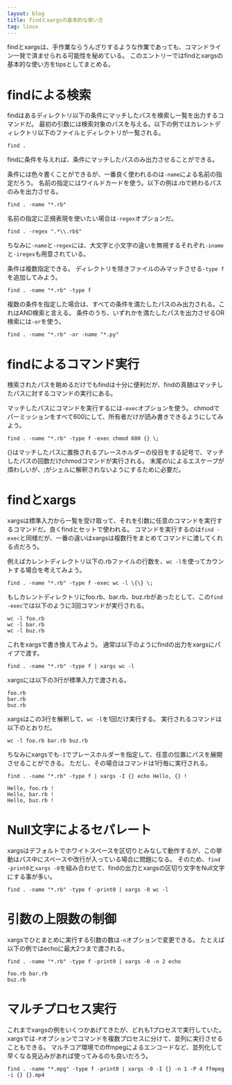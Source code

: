 ```yaml
---
layout: blog
title: findとxargsの基本的な使い方
tag: linux
---
```




findとxargsは、手作業ならうんざりするような作業であっても、コマンドライン一発で済ませられる可能性を秘めている。
このエントリーではfindとxargsの基本的な使い方をtipsとしてまとめる。

# findによる検索

findはあるディレクトリ以下の条件にマッチしたパスを検索し一覧を出力するコマンドだ。
最初の引数には検索対象のパスを与える。以下の例ではカレントディレクトリ以下のファイルとディレクトリが一覧される。

~~~~
find .
~~~~

findに条件を与えれば、条件にマッチしたパスのみ出力させることができる。

条件には色々書くことができるが、一番良く使われるのは`-name`による名前の指定だろう。
名前の指定にはワイルドカードを使う。以下の例は.rbで終わるパスのみを出力させる。

~~~~
find . -name "*.rb"
~~~~

名前の指定に正規表現を使いたい場合は`-regex`オプションだ。

~~~~
find . -regex ".*\\.rb$"
~~~~

ちなみに`-name`と`-regex`には、大文字と小文字の違いを無視するそれぞれ`-iname`と`-iregex`も用意されている。

条件は複数指定できる。
ディレクトリを除きファイルのみマッチさせる`-type f`を追加してみよう。

~~~~
find . -name "*.rb" -type f
~~~~

複数の条件を指定した場合は、すべての条件を満たしたパスのみ出力される。これはAND検索と言える。
条件のうち、いずれかを満たしたパスを出力させるOR検索には`-or`を使う。

~~~~
find . -name "*.rb" -or -name "*.py"
~~~~

# findによるコマンド実行

検索されたパスを眺めるだけでもfindは十分に便利だが、findの真髄はマッチしたパスに対するコマンドの実行にある。

マッチしたパスにコマンドを実行するには`-exec`オプションを使う。
chmodでパーミッションをすべて600にして、所有者だけが読み書きできるようにしてみよう。

~~~~
find . -name "*.rb" -type f -exec chmod 600 {} \;
~~~~

\{\}はマッチしたパスに置換されるプレースホルダーの役目をする記号で、マッチしたパスの回数だけchmodコマンドが実行される。
末尾の\によるエスケープが煩わしいが、;がシェルに解釈されないようにするために必要だ。

# findとxargs

xargsは標準入力から一覧を受け取って、それを引数に任意のコマンドを実行するコマンドだ。良くfindとセットで使われる。
コマンドを実行するのは`find -exec`と同様だが、一番の違いはxargsは複数行をまとめてコマンドに渡してくれる点だろう。

例えばカレントディレクトリ以下の.rbファイルの行数を、`wc -l`を使ってカウントする場合を考えてみよう。

~~~~
find . -name "*.rb" -type f -exec wc -l \{\} \;
~~~~

もしカレントディレクトリにfoo.rb、bar.rb、buz.rbがあったとして、この`find -exec`では以下のように3回コマンドが実行される。

~~~~
wc -l foo.rb
wc -l bar.rb
wc -l buz.rb
~~~~

これをxargsで書き換えてみよう。
通常は以下のようにfindの出力をxargsにパイプで渡す。

~~~~
find . -name "*.rb" -type f | xargs wc -l
~~~~

xargsには以下の3行が標準入力で渡される。

~~~~
foo.rb
bar.rb
buz.rb
~~~~

xargsはこの3行を解釈して、`wc -l`を1回だけ実行する。
実行されるコマンドは以下のとおりだ。

~~~~
wc -l foo.rb bar.rb buz.rb
~~~~

ちなみにxargsでも`-I`でプレースホルダーを指定して、任意の位置にパスを展開させることができる。
ただし、その場合はコマンドは1行毎に実行される。

~~~~
find . -name "*.rb" -type f | xargs -I {} echo Hello, {} !
~~~~

~~~~
Hello, foo.rb !
Hello, bar.rb !
Hello, buz.rb !
~~~~

# Null文字によるセパレート

xargsはデフォルトでホワイトスペースを区切りとみなして動作するが、この挙動はパス中にスペースや改行が入っている場合に問題になる。
そのため、`find -print0`と`xargs -0`を組み合わせて、findの出力とxargsの区切り文字をNull文字にする事が多い。

~~~~
find . -name "*.rb" -type f -print0 | xargs -0 wc -l
~~~~

# 引数の上限数の制御

xargsでひとまとめに実行する引数の数は`-n`オプションで変更できる。
たとえば以下の例ではechoに最大2つまで渡される。

~~~~
find . -name "*.rb" -type f -print0 | xargs -0 -n 2 echo
~~~~

~~~~
foo.rb bar.rb
buz.rb
~~~~

# マルチプロセス実行

これまでxargsの例をいくつかあげてきたが、どれも1プロセスで実行していた。
xargsでは`-P`オプションでコマンドを複数プロセスに分けて、並列に実行させることもできる。
マルチコア環境でのffmpegによるエンコードなど、並列化して早くなる見込みがあれば使ってみるのも良いだろう。

~~~~
find . -name "*.mpg" -type f -print0 | xargs -0 -I {} -n 1 -P 4 ffmpeg -i {} {}.mp4
~~~~
